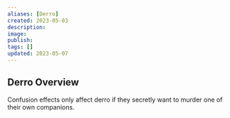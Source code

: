 ```yaml
---
aliases: [Derro]
created: 2023-05-03
description: 
image: 
publish: 
tags: []
updated: 2023-05-07
---
```


## Derro Overview

Confusion effects only affect derro if they secretly want to murder one of their own companions.